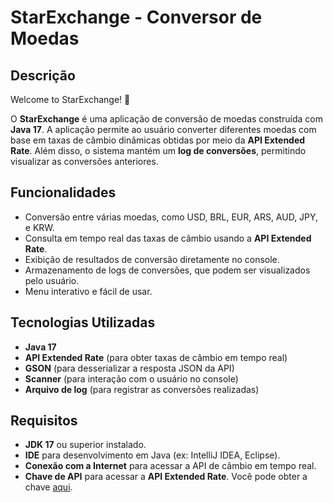 # StarExchange - Conversor de Moedas

## Descrição

Welcome to StarExchange! 🌟

O **StarExchange** é uma aplicação de conversão de moedas construída com **Java 17**. A aplicação permite ao usuário converter diferentes moedas com base em taxas de câmbio dinâmicas obtidas por meio da **API Extended Rate**. Além disso, o sistema mantém um **log de conversões**, permitindo visualizar as conversões anteriores.





## Funcionalidades

- Conversão entre várias moedas, como USD, BRL, EUR, ARS, AUD, JPY, e KRW.
- Consulta em tempo real das taxas de câmbio usando a **API Extended Rate**.
- Exibição de resultados de conversão diretamente no console.
- Armazenamento de logs de conversões, que podem ser visualizados pelo usuário.
- Menu interativo e fácil de usar.

## Tecnologias Utilizadas

- **Java 17**
- **API Extended Rate** (para obter taxas de câmbio em tempo real)
- **GSON** (para desserializar a resposta JSON da API)
- **Scanner** (para interação com o usuário no console)
- **Arquivo de log** (para registrar as conversões realizadas)

## Requisitos

- **JDK 17** ou superior instalado.
- **IDE** para desenvolvimento em Java (ex: IntelliJ IDEA, Eclipse).
- **Conexão com a Internet** para acessar a API de câmbio em tempo real.
- **Chave de API** para acessar a **API Extended Rate**. Você pode obter a chave [aqui](https://www.exchangerate-api.com/).

